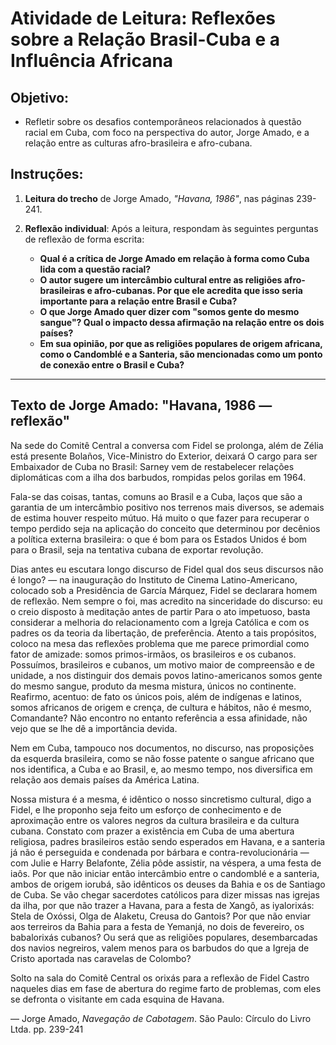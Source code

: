 # Atividade de Leitura: Reflexões sobre a Relação Brasil-Cuba e a Influência Africana

## Objetivo:
- Refletir sobre os desafios contemporâneos relacionados à questão racial em Cuba, com foco na perspectiva do autor, Jorge Amado, e a relação entre as culturas afro-brasileira e afro-cubana.

## Instruções:
1. **Leitura do trecho** de Jorge Amado, *"Havana, 1986"*, nas páginas 239-241.
   
2. **Reflexão individual**: Após a leitura, respondam às seguintes perguntas de reflexão de forma escrita:
   
   - **Qual é a crítica de Jorge Amado em relação à forma como Cuba lida com a questão racial?**
   - **O autor sugere um intercâmbio cultural entre as religiões afro-brasileiras e afro-cubanas. Por que ele acredita que isso seria importante para a relação entre Brasil e Cuba?**
   - **O que Jorge Amado quer dizer com "somos gente do mesmo sangue"? Qual o impacto dessa afirmação na relação entre os dois países?**
   - **Em sua opinião, por que as religiões populares de origem africana, como o Candomblé e a Santeria, são mencionadas como um ponto de conexão entre o Brasil e Cuba?**

---

## Texto de Jorge Amado: "Havana, 1986 — reflexão"

Na sede do Comitê Central a conversa com Fidel se prolonga, além de Zélia está presente Bolaños, Vice-Ministro do Exterior, deixará O cargo para ser Embaixador de Cuba no Brasil: Sarney vem de restabelecer relações diplomáticas com a ilha dos barbudos, rompidas pelos gorilas em 1964.

Fala-se das coisas, tantas, comuns ao Brasil e a Cuba, laços que são a garantia de um intercâmbio positivo nos terrenos mais diversos, se ademais de estima houver respeito mútuo. Há muito o que fazer para recuperar o tempo perdido seja na aplicação do conceito que determinou por decênios a política externa brasileira: o que é bom para os Estados Unidos é bom para o Brasil, seja na tentativa cubana de exportar revolução.

Dias antes eu escutara longo discurso de Fidel qual dos seus discursos não é longo? — na inauguração do Instituto de Cinema Latino-Americano, colocado sob a Presidência de García Márquez, Fidel se declarara homem de reflexão. Nem sempre o foi, mas acredito na sinceridade do discurso: eu o creio disposto à meditação antes de partir Para o ato impetuoso, basta considerar a melhoria do relacionamento com a Igreja Católica e com os padres os da teoria da libertação, de preferência. Atento a tais propósitos, coloco na mesa das reflexões problema que me parece primordial como fator de amizade: somos primos-irmãos, os brasileiros e os cubanos. Possuímos, brasileiros e cubanos, um motivo maior de compreensão e de unidade, a nos distinguir dos demais povos latino-americanos somos gente do mesmo sangue, produto da mesma mistura, únicos no continente. Reafirmo, acentuo: de fato os únicos pois, além de indígenas e latinos, somos africanos de origem e crença, de cultura e hábitos, não é mesmo, Comandante? Não encontro no entanto referência a essa afinidade, não vejo que se lhe dê a importância devida.

Nem em Cuba, tampouco nos documentos, no discurso, nas proposições da esquerda brasileira, como se não fosse patente o sangue africano que nos identifica, a Cuba e ao Brasil, e, ao mesmo tempo, nos diversifica em relação aos demais países da América Latina.

Nossa mistura é a mesma, é idêntico o nosso sincretismo cultural, digo a Fidel, e lhe proponho seja feito um esforço de conhecimento e de aproximação entre os valores negros da cultura brasileira e da cultura cubana. Constato com prazer a existência em Cuba de uma abertura religiosa, padres brasileiros estão sendo esperados em Havana, e a santeria já não é perseguida e condenada por bárbara e contra-revolucionária — com Julie e Harry Belafonte, Zélia pôde assistir, na véspera, a uma festa de iaôs. Por que não iniciar então intercâmbio entre o candomblé e a santeria, ambos de origem iorubá, são idênticos os deuses da Bahia e os de Santiago de Cuba. Se vão chegar sacerdotes católicos para dizer missas nas igrejas da ilha, por que não trazer a Havana, para a festa de Xangô, as iyalorixás: Stela de Oxóssi, Olga de Alaketu, Creusa do Gantois? Por que não enviar aos terreiros da Bahia para a festa de Yemanjá, no dois de fevereiro, os babalorixás cubanos? Ou será que as religiões populares, desembarcadas dos navios negreiros, valem menos para os barbudos do que a Igreja de Cristo aportada nas caravelas de Colombo?

Solto na sala do Comitê Central os orixás para a reflexão de Fidel Castro naqueles dias em fase de abertura do regime farto de problemas, com eles se defronta o visitante em cada esquina de Havana.

— Jorge Amado, *Navegação de Cabotagem*. São Paulo: Círculo do Livro Ltda. pp. 239-241

